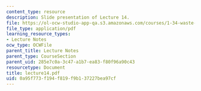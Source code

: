 ```yaml
---
content_type: resource
description: Slide presentation of Lecture 14.
file: https://ol-ocw-studio-app-qa.s3.amazonaws.com/courses/1-34-waste-containment-and-remediation-technology-spring-2004/0a95f773f194f819f9b137227bea97cf_lecture14.pdf
file_type: application/pdf
learning_resource_types:
- Lecture Notes
ocw_type: OCWFile
parent_title: Lecture Notes
parent_type: CourseSection
parent_uid: 285e7c0a-3c47-a1b7-ea83-f80f96a90c43
resourcetype: Document
title: lecture14.pdf
uid: 0a95f773-f194-f819-f9b1-37227bea97cf
---
```

